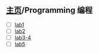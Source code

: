 ## [主页](../README.md)/Programming 编程

- [ ] [lab1](./lab1.md)
- [ ] [lab2](./lab2.md)
- [ ] [lab3-4](./lab3-4.md)
- [ ] [lab5](./lab5.md)
